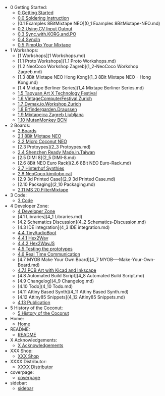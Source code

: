 - 0 Getting Started:
  - [0 Getting Started](0-Getting-Started.md)
  - [0.0 Soldering Instruction](0_0-Soldering-Instruction.md)
  - [0.1 Examples 8BitMixtape NEO](0_1 Examples 8BitMixtape-NEO.md)
  - [0.2 Using.CV Input Output](0_2-Using_CV-Input-Output.md)
  - [0.3 Sync.with.KORG.and.PO](0_3-Sync_with_KORG_and_PO.md)
  - [0.4 SyncIn](0_4-SyncIn.md)
  - [0.5 PimpUp Your Mixtape](0_5-PimpUp-Your-Mixtape.md)
- 1 Workshops:
  - [1 Workshops](1 Workshops.md)
  - [1.1 Proto Workshops](1_1 Proto Workshops.md)
  - [1.2 NeoCoco Workshop Zagreb](1_2-NeoCoco Workshop Zagreb.md)
  - [1.3 8Bit Mixtape NEO   Hong Kong](1_3 8Bit Mixtape NEO - Hong Kong.md)
  - [1.4 Mixtape Berliner Series](1_4 Mixtape Berliner Series.md)
  - [1.5 Taoyuan Art X Technology Festival](1_5-Taoyuan-Art-X-Technology-Festival.md)
  - [1.6 VintageComputerFestival.Zurich](1_6-VintageComputerFestival_Zurich.md)
  - [1.7 Dymax.io.Workshop Zurich](1_7-Dymax.io_Workshop-Zurich.md)
  - [1.8 Erfindergarden.Draussen](1_8-Erfindergarden_Draussen.md)
  - [1.9 Mixtapeica Zagreb Ljubljana](1_9-Mixtapeica-Zagreb-Ljubljana.md)
  - [1.10 MutanMonkey BCN](1_10-MutanMonkey-BCN.md)
- 2 Boards:
  - [2 Boards](2-Boards.md)
  - [2.1 8Bit Mixtape NEO](2_1-8Bit-Mixtape-NEO.md)
  - [2.2 Micro Coconut NEO](2_2-Micro-Coconut-NEO.md)
  - [2.3 Protoypes](2_3 Protoypes.md)
  - [2.4 Shenzhen Ready Made.in.Taiwan](2_4-Shenzhen-Ready-Made_in_Taiwan.md)
  - [2.5 DIMI 8](2_5 DIMI-8.md)
  - [2.6 8Bit NEO Euro Rack](2_6 8Bit NEO Euro-Rack.md)
  - [2.7 Hinterhof Synthies](2_7-Hinterhof-Synthies.md)
  - [2.8 NeoCoco kimitobo cat](2_8-NeoCoco-kimitobo-cat.md)
  - [2.9 3d Printed Case](2_9 3d Printed Case.md)
  - [2.10 Packaging](2_10 Packaging.md)
  - [2.11 MS 20.FilterMixtape](2_11-MS-20_FilterMixtape.md)
- 3 Code:
  - [3 Code](3-Code.md)
- 4 Developer Zone:
  - [4 Developer Zone](4-Developer-Zone.md)
  - [4.1 Libraries](4_1 Libraries.md)
  - [4.2 Schematics Discussion](4_2 Schematics-Discussion.md)
  - [4.3 IDE integration](4_3 IDE integration.md)
  - [4.4 TinyAudioBoot](4_4-TinyAudioBoot.md)
  - [4.4.1 Hex2Wav](4_4.1-Hex2Wav.md)
  - [4.4.2 Hex2WavJS](4_4.2-Hex2WavJS.md)
  - [4.5 Testing the prototypes](4_5-Testing-the-prototypes.md)
  - [4.6 Real Time Communication](4_6-Real-Time-Communication.md)
  - [4.7 MYOB   Make Your Own Board](4_7 MYOB---Make-Your-Own-Board.md)
  - [4.7.1 PCB Art with Kicad and Inkscape](4_7.1-PCB-Art-with-Kicad-and-Inkscape.md)
  - [4.8 Automated Build Script](4_8 Automated Build Script.md)
  - [4.9 Changelog](4_9 Changelog.md)
  - [4.10 Todo](4_10 Todo.md)
  - [4.11 Attiny Based Synth](4_11 Attiny Based Synth.md)
  - [4.12 Attiny85 Snippets](4_12 Attiny85 Snippets.md)
  - [4.13 Publication](4_13-Publication.md)
- 5 History of the Coconut:
  - [5 History of the Coconut](5-History-of-the-Coconut.md)
- Home:
  - [Home](Home.md)
- README:
  - [README](README.md)
- X Acknowledgements:
  - [X Acknowledgements](X-Acknowledgements.md)
- XXX Shop:
  - [XXX Shop](XXX-Shop.md)
- XXXX Distributor:
  - [XXXX Distributor](XXXX-Distributor.md)
- coverpage:
  - [coverpage](coverpage.md)
- sidebar:
  - [sidebar](sidebar.md)
